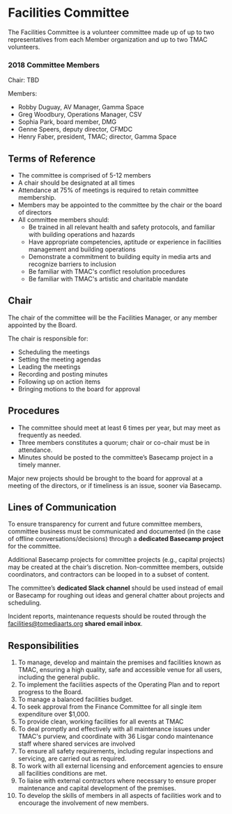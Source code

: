 # Facilities Committee

The Facilities Committee is a volunteer committee made up of up to two representatives from each Member organization and up to two TMAC volunteers.

### 2018 Committee Members

Chair: TBD

Members:
* Robby Duguay, AV Manager, Gamma Space
* Greg Woodbury, Operations Manager, CSV
* Sophia Park, board member, DMG
* Genne Speers, deputy director, CFMDC
* Henry Faber, president, TMAC; director, Gamma Space

## Terms of Reference

* The committee is comprised of 5-12 members
* A chair should be designated at all times
* Attendance at 75% of meetings is required to retain committee membership.
* Members may be appointed to the committee by the chair or the board of directors
* All committee members should:
  * Be trained in all relevant health and safety protocols, and familiar with building operations and hazards
  * Have appropriate competencies, aptitude or experience in facilities management and building operations
  * Demonstrate a commitment to building equity in media arts and recognize barriers to inclusion
  * Be familiar with TMAC's conflict resolution procedures
  * Be familiar with TMAC's artistic and charitable mandate

## Chair

The chair of the committee will be the Facilities Manager, or any member appointed by the Board. 

The chair is responsible for:

* Scheduling the meetings
* Setting the meeting agendas
* Leading the meetings
* Recording and posting minutes
* Following up on action items
* Bringing motions to the board for approval

## Procedures

* The committee should meet at least 6 times per year, but may meet as frequently as needed.
* Three members constitutes a quorum; chair or co-chair must be in attendance.
* Minutes should be posted to the committee’s Basecamp project in a timely manner.

Major new projects should be brought to the board for approval at a meeting of the directors, or if timeliness is an issue, sooner via Basecamp.

## Lines of Communication

To ensure transparency for current and future committee members, committee business must be communicated and documented \(in the case of offline conversations/decisions\) through a **dedicated Basecamp project** for the committee.

Additional Basecamp projects for committee projects (e.g., capital projects) may be created at the chair’s discretion. Non-committee members, outside coordinators, and contractors can be looped in to a subset of content.

The committee’s **dedicated Slack channel** should be used instead of email or Basecamp for roughing out ideas and general chatter about projects and scheduling.

Incident reports, maintenance requests should be routed through the facilities@tomediaarts.org **shared email inbox**.

## Responsibilities

1. To manage, develop and maintain the premises and facilities known as TMAC, ensuring a high quality, safe and accessible venue for all users, including the general public.
2. To implement the facilities aspects of the Operating Plan and to report progress to the Board.
3. To manage a balanced facilities budget.
4. To seek approval from the Finance Committee for all single item expenditure over $1,000.
5. To provide clean, working facilities for all events at TMAC
6. To deal promptly and effectively with all maintenance issues under TMAC's purview, and coordinate with 36 Lisgar condo maintenance staff where shared services are involved
7. To ensure all safety requirements, including regular inspections and servicing, are carried out as required.
8. To work with all external licensing and enforcement agencies to ensure all facilities conditions are met.
9. To liaise with external contractors where necessary to ensure proper maintenance and capital development of the premises.
10. To develop the skills of members in all aspects of facilities work and to encourage the involvement of new members.